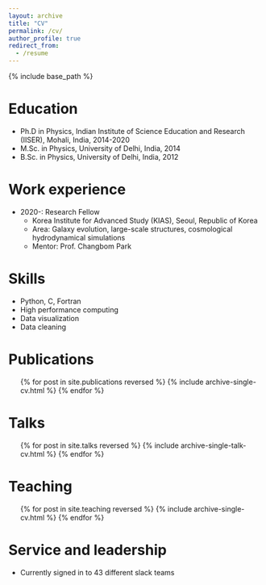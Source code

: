 ```yaml
---
layout: archive
title: "CV"
permalink: /cv/
author_profile: true
redirect_from:
  - /resume
---
```


{% include base_path %}

Education
======
* Ph.D in Physics, Indian Institute of Science Education and Research (IISER), Mohali, India, 2014-2020
* M.Sc. in Physics, University of Delhi, India, 2014
* B.Sc. in Physics, University of Delhi, India, 2012

Work experience
======
* 2020-: Research Fellow
  * Korea Institute for Advanced Study (KIAS), Seoul, Republic of Korea
  * Area: Galaxy evolution, large-scale structures, cosmological hydrodynamical simulations
  * Mentor: Prof. Changbom Park


Skills
======
* Python, C, Fortran
* High performance computing
* Data visualization
* Data cleaning

Publications
======
  <ul>{% for post in site.publications reversed %}
    {% include archive-single-cv.html %}
  {% endfor %}</ul>
  
Talks
======
  <ul>{% for post in site.talks reversed %}
    {% include archive-single-talk-cv.html  %}
  {% endfor %}</ul>
  
Teaching
======
  <ul>{% for post in site.teaching reversed %}
    {% include archive-single-cv.html %}
  {% endfor %}</ul>
  
Service and leadership
======
* Currently signed in to 43 different slack teams
